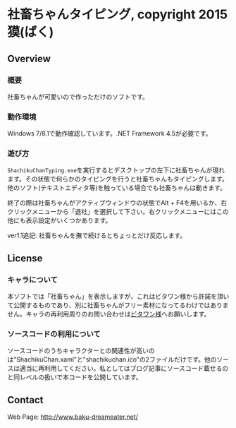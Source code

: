 # 社畜ちゃんタイピング, copyright 2015 獏(ばく)

## Overview
### 概要
社畜ちゃんが可愛いので作っただけのソフトです。

### 動作環境
Windows 7/8.1で動作確認しています。.NET Framework 4.5が必要です。

### 遊び方
`ShachikuChanTyping.exe`を実行するとデスクトップの左下に社畜ちゃんが現れます。その状態で何らかのタイピングを行うと社畜ちゃんもタイピングします。他のソフト(テキストエディタ等)を触っている場合でも社畜ちゃんは動きます。

終了の際は社畜ちゃんがアクティブウィンドウの状態でAlt + F4を用いるか、右クリックメニューから「退社」を選択して下さい。右クリックメニューにはこの他にも表示設定がいくつかあります。

ver1.1追記: 社畜ちゃんを撫で続けるとちょっとだけ反応します。

## License
### キャラについて
本ソフトでは「社畜ちゃん」を表示しますが、これはビタワン様から許諾を頂いて公開するものであり、別に社畜ちゃんがフリー素材になってるわけではありません。キャラの再利用周りのお問い合わせは[ビタワン様](http://blog.oukasoft.com/)へお願いします。

### ソースコードの利用について
ソースコードのうちキャラクターとの関連性が高いのは"ShachikuChan.xaml"と"shachikuchan.ico"の2ファイルだけです。他のソースは適当に再利用してください。私としてはブログ記事にソースコード載せるのと同レベルの扱いで本コードを公開しています。

## Contact
Web Page: http://www.baku-dreameater.net/

